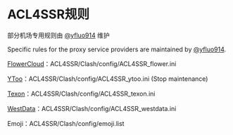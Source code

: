 # ACL4SSR规则

部分机场专用规则由 [@yfluo914](https://github.com/yfluo914) 维护

Specific rules for the proxy service providers are maintained by [@yfluo914](https://github.com/yfluo914).

[FlowerCloud](https://flower.yt/aff.php?aff=677)：ACL4SSR/Clash/config/ACL4SSR_flower.ini

[YToo](https://oxycontin.top/aff.php?aff=900)：ACL4SSR/Clash/config/ACL4SSR_ytoo.ini (Stop maintenance)

[Texon](https://texon.io/portal/aff.php?aff=238)：ACL4SSR/Clash/config/ACL4SSR_texon.ini

[WestData](https://fuqing.cz/aff.php?aff=522)：ACL4SSR/Clash/config/ACL4SSR_westdata.ini

Emoji：ACL4SSR/Clash/config/emoji.list
